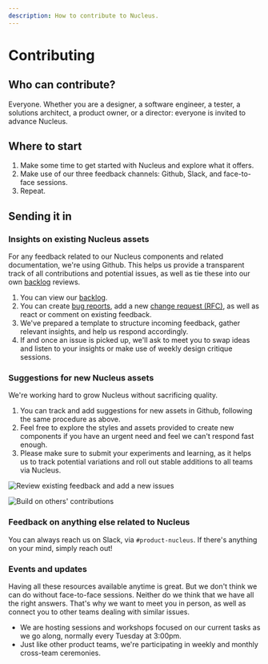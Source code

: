 ```yaml
---
description: How to contribute to Nucleus.
---
```


# Contributing

## Who can contribute?

Everyone. Whether you are a designer, a software engineer, a tester, a solutions architect, a product owner, or a director: everyone is invited to advance Nucleus.

## Where to start

1. Make some time to get started with Nucleus and explore what it offers.
2. Make use of our three feedback channels: Github, Slack, and face-to-face sessions.
3. Repeat.

## Sending it in

### Insights on existing Nucleus assets

For any feedback related to our Nucleus components and related documentation, we're using Github. This helps us provide a transparent track of all contributions and potential issues, as well as tie these into our own [backlog](https://github.com/ConnectedHomes/nucleus/milestone/18) reviews.

1. You can view our [backlog](https://github.com/ConnectedHomes/nucleus/issues).
2. You can create [bug reports](https://github.com/ConnectedHomes/nucleus/issues/new?assignees=&labels=Bug&template=a--bug-report.md&title=), add a new [change request (RFC)](https://github.com/ConnectedHomes/nucleus/issues/new?assignees=&labels=&template=b--request-a-change.md&title=%5BRFC%5D), as well as react or comment on existing feedback.
3. We've prepared a template to structure incoming feedback, gather relevant insights, and help us respond accordingly.
4. If and once an issue is picked up, we'll ask to meet you to swap ideas and listen to your insights or make use of weekly design critique sessions.

### Suggestions for new Nucleus assets

We're working hard to grow Nucleus without sacrificing quality.

1. You can track and add suggestions for new assets in Github, following the same procedure as above.
2. Feel free to explore the styles and assets provided to create new components if you have an urgent need and feel we can't respond fast enough.
3. Please make sure to submit your experiments and learning, as it helps us to track potential variations and roll out stable additions to all teams via Nucleus.

![Review existing feedback and add a new issues ](https://user-images.githubusercontent.com/7101754/60713134-6425c200-9f10-11e9-8bba-edbdda385a8c.png)

![Build on others' contributions ](https://user-images.githubusercontent.com/7101754/60713205-88819e80-9f10-11e9-8899-9aac45991b18.png)

### Feedback on anything else related to Nucleus

You can always reach us on Slack, via `#product-nucleus`. If there's anything on your mind, simply reach out!

### Events and updates

Having all these resources available anytime is great. But we don't think we can do without face-to-face sessions. Neither do we think that we have all the right answers. That's why we want to meet you in person, as well as connect you to other teams dealing with similar issues.
* We are hosting sessions and workshops focused on our current tasks as we go along, normally every Tuesday at 3:00pm.
* Just like other product teams, we're participating in weekly and monthly cross-team ceremonies.
